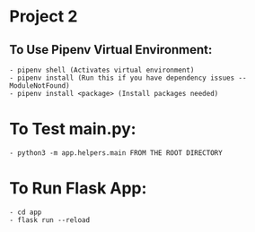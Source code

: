 # Project 2

## To Use Pipenv Virtual Environment:
    - pipenv shell (Activates virtual environment)
    - pipenv install (Run this if you have dependency issues -- ModuleNotFound)
    - pipenv install <package> (Install packages needed)


# To Test main.py:
    - python3 -m app.helpers.main FROM THE ROOT DIRECTORY

# To Run Flask App:
    - cd app
    - flask run --reload

